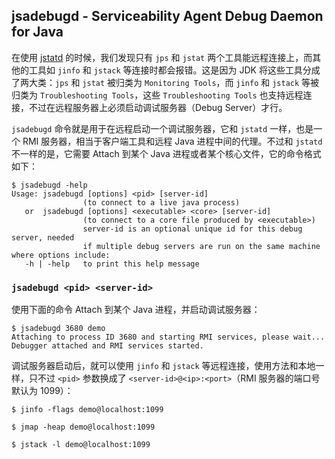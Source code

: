 ## jsadebugd - Serviceability Agent Debug Daemon for Java

在使用 [jstatd](../jstatd/README.md) 的时候，我们发现只有 `jps` 和 `jstat` 两个工具能远程连接上，而其他的工具如 `jinfo` 和 `jstack` 等连接时都会报错。这是因为 JDK 将这些工具分成了两大类：`jps` 和 `jstat` 被归类为 `Monitoring Tools`，而 `jinfo` 和 `jstack` 等被归类为 `Troubleshooting Tools`，这些 `Troubleshooting Tools` 也支持远程连接，不过在远程服务器上必须启动调试服务器（Debug Server）才行。

`jsadebugd` 命令就是用于在远程启动一个调试服务器，它和 `jstatd` 一样，也是一个 RMI 服务器，相当于客户端工具和远程 Java 进程中间的代理。不过和 `jstatd` 不一样的是，它需要 Attach 到某个 Java 进程或者某个核心文件，它的命令格式如下：

```
$ jsadebugd -help
Usage: jsadebugd [options] <pid> [server-id]
                (to connect to a live java process)
   or  jsadebugd [options] <executable> <core> [server-id]
                (to connect to a core file produced by <executable>)
                server-id is an optional unique id for this debug server, needed
                if multiple debug servers are run on the same machine
where options include:
   -h | -help   to print this help message
```

### `jsadebugd <pid> <server-id>`

使用下面的命令 Attach 到某个 Java 进程，并启动调试服务器：

```
$ jsadebugd 3680 demo
Attaching to process ID 3680 and starting RMI services, please wait...
Debugger attached and RMI services started.
```

调试服务器启动后，就可以使用 `jinfo` 和 `jstack` 等远程连接，使用方法和本地一样，只不过 `<pid>` 参数换成了 `<server-id>@<ip>:<port>`（RMI 服务器的端口号默认为 1099）：

```
$ jinfo -flags demo@localhost:1099
```

```
$ jmap -heap demo@localhost:1099
```

```
$ jstack -l demo@localhost:1099
```
